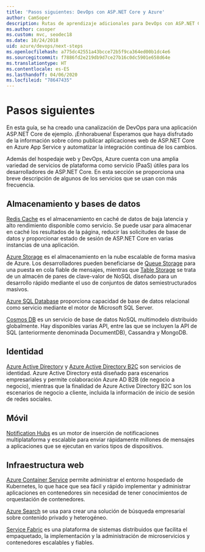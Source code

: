 ```yaml
---
title: 'Pasos siguientes: DevOps con ASP.NET Core y Azure'
author: CamSoper
description: Rutas de aprendizaje adicionales para DevOps con ASP.NET Core y Azure.
ms.author: casoper
ms.custom: mvc, seodec18
ms.date: 10/24/2018
uid: azure/devops/next-steps
ms.openlocfilehash: a775dc42551a43bcce72b5f9ca364ed00b1dc4e6
ms.sourcegitcommit: f7886fd2e219db9d7ce27b16c0dc5901e658d64e
ms.translationtype: HT
ms.contentlocale: es-ES
ms.lasthandoff: 04/06/2020
ms.locfileid: "78647435"
---
```

# <a name="next-steps"></a>Pasos siguientes

En esta guía, se ha creado una canalización de DevOps para una aplicación ASP.NET Core de ejemplo. ¡Enhorabuena! Esperamos que haya disfrutado de la información sobre cómo publicar aplicaciones web de ASP.NET Core en Azure App Service y automatizar la integración continua de los cambios.

Además del hospedaje web y DevOps, Azure cuenta con una amplia variedad de servicios de plataforma como servicio (PaaS) útiles para los desarrolladores de ASP.NET Core. En esta sección se proporciona una breve descripción de algunos de los servicios que se usan con más frecuencia.

## <a name="storage-and-databases"></a>Almacenamiento y bases de datos

[Redis Cache](/azure/redis-cache/) es el almacenamiento en caché de datos de baja latencia y alto rendimiento disponible como servicio. Se puede usar para almacenar en caché los resultados de la página, reducir las solicitudes de base de datos y proporcionar estado de sesión de ASP.NET Core en varias instancias de una aplicación.

[Azure Storage](/azure/storage/) es el almacenamiento en la nube escalable de forma masiva de Azure. Los desarrolladores pueden beneficiarse de [Queue Storage](/azure/storage/queues/storage-queues-introduction) para una puesta en cola fiable de mensajes, mientras que [Table Storage](/azure/storage/tables/table-storage-overview) se trata de un almacén de pares de clave-valor de NoSQL diseñado para un desarrollo rápido mediante el uso de conjuntos de datos semiestructurados masivos.

[Azure SQL Database](/azure/sql-database/) proporciona capacidad de base de datos relacional como servicio mediante el motor de Microsoft SQL Server.

[Cosmos DB](/azure/cosmos-db/) es un servicio de base de datos NoSQL multimodelo distribuido globalmente. Hay disponibles varias API, entre las que se incluyen la API de SQL (anteriormente denominada DocumentDB), Cassandra y MongoDB.

## <a name="identity"></a>Identidad

[Azure Active Directory](/azure/active-directory/) y [Azure Active Directory B2C](/azure/active-directory-b2c/) son servicios de identidad. Azure Active Directory está diseñado para escenarios empresariales y permite colaboración Azure AD B2B (de negocio a negocio), mientras que la finalidad de Azure Active Directory B2C son los escenarios de negocio a cliente, incluida la información de inicio de sesión de redes sociales.

## <a name="mobile"></a>Móvil

[Notification Hubs](/azure/notification-hubs/) es un motor de inserción de notificaciones multiplataforma y escalable para enviar rápidamente millones de mensajes a aplicaciones que se ejecutan en varios tipos de dispositivos.

## <a name="web-infrastructure"></a>Infraestructura web

[Azure Container Service](/azure/aks/) permite administrar el entorno hospedado de Kubernetes, lo que hace que sea fácil y rápido implementar y administrar aplicaciones en contenedores sin necesidad de tener conocimientos de orquestación de contenedores.

[Azure Search](/azure/search/) se usa para crear una solución de búsqueda empresarial sobre contenido privado y heterogéneo.

[Service Fabric](/azure/service-fabric/) es una plataforma de sistemas distribuidos que facilita el empaquetado, la implementación y la administración de microservicios y contenedores escalables y fiables.
